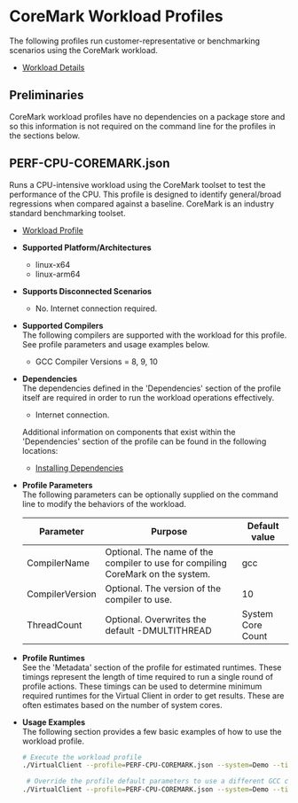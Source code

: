 ﻿# CoreMark Workload Profiles
The following profiles run customer-representative or benchmarking scenarios using the CoreMark workload.  

* [Workload Details](./coremark.md)  

## Preliminaries
CoreMark workload profiles have no dependencies on a package store and so this information is not required on the command line for the profiles 
in the sections below.

## PERF-CPU-COREMARK.json
Runs a CPU-intensive workload using the CoreMark toolset to test the performance of the CPU. This profile is designed to identify general/broad regressions when 
compared against a baseline. CoreMark is an industry standard benchmarking toolset.

* [Workload Profile](https://github.com/microsoft/VirtualClient/blob/main/src/VirtualClient/VirtualClient.Main/profiles/PERF-CPU-COREMARK.json) 

* **Supported Platform/Architectures**
  * linux-x64
  * linux-arm64

* **Supports Disconnected Scenarios**  
  * No. Internet connection required.

* **Supported Compilers**  
  The following compilers are supported with the workload for this profile. See profile parameters and usage examples below.

  * GCC Compiler Versions = 8, 9, 10

* **Dependencies**  
  The dependencies defined in the 'Dependencies' section of the profile itself are required in order to run the workload operations effectively.
  * Internet connection.

  Additional information on components that exist within the 'Dependencies' section of the profile can be found in the following locations:
  * [Installing Dependencies](https://microsoft.github.io/VirtualClient/docs/category/dependencies/)

* **Profile Parameters**  
  The following parameters can be optionally supplied on the command line to modify the behaviors of the workload.

  | Parameter                 | Purpose                                                                         | Default value |
  |---------------------------|---------------------------------------------------------------------------------|---------------|
  | CompilerName              | Optional. The name of the compiler to use for compiling CoreMark on the system. | gcc
  | CompilerVersion           | Optional. The version of the compiler to use.                                   | 10 
  | ThreadCount               | Optional. Overwrites the default -DMULTITHREAD                                  | System Core Count  

* **Profile Runtimes**  
  See the 'Metadata' section of the profile for estimated runtimes. These timings represent the length of time required to run a single round of profile 
  actions. These timings can be used to determine minimum required runtimes for the Virtual Client in order to get results. These are often estimates based on the
  number of system cores. 

* **Usage Examples**  
  The following section provides a few basic examples of how to use the workload profile.

  ``` bash
  # Execute the workload profile
  ./VirtualClient --profile=PERF-CPU-COREMARK.json --system=Demo --timeout=1440
  
   # Override the profile default parameters to use a different GCC compiler version
  ./VirtualClient --profile=PERF-CPU-COREMARK.json --system=Demo --timeout=1440 --parameters="CompilerVersion=9"
  ```
